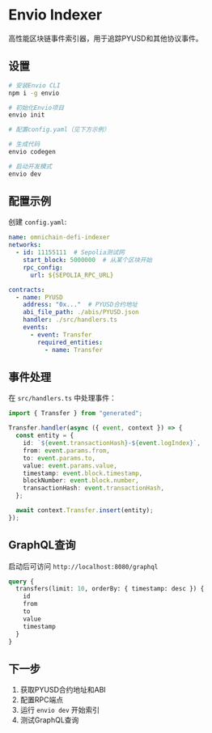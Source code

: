 # Envio Indexer

高性能区块链事件索引器，用于追踪PYUSD和其他协议事件。

## 设置

```bash
# 安装Envio CLI
npm i -g envio

# 初始化Envio项目
envio init

# 配置config.yaml（见下方示例）

# 生成代码
envio codegen

# 启动开发模式
envio dev
```

## 配置示例

创建 `config.yaml`:

```yaml
name: omnichain-defi-indexer
networks:
  - id: 11155111  # Sepolia测试网
    start_block: 5000000  # 从某个区块开始
    rpc_config:
      url: ${SEPOLIA_RPC_URL}

contracts:
  - name: PYUSD
    address: "0x..."  # PYUSD合约地址
    abi_file_path: ./abis/PYUSD.json
    handler: ./src/handlers.ts
    events:
      - event: Transfer
        required_entities:
          - name: Transfer
```

## 事件处理

在 `src/handlers.ts` 中处理事件：

```typescript
import { Transfer } from "generated";

Transfer.handler(async ({ event, context }) => {
  const entity = {
    id: `${event.transactionHash}-${event.logIndex}`,
    from: event.params.from,
    to: event.params.to,
    value: event.params.value,
    timestamp: event.block.timestamp,
    blockNumber: event.block.number,
    transactionHash: event.transactionHash,
  };

  await context.Transfer.insert(entity);
});
```

## GraphQL查询

启动后可访问 `http://localhost:8080/graphql`

```graphql
query {
  transfers(limit: 10, orderBy: { timestamp: desc }) {
    id
    from
    to
    value
    timestamp
  }
}
```

## 下一步

1. 获取PYUSD合约地址和ABI
2. 配置RPC端点
3. 运行 `envio dev` 开始索引
4. 测试GraphQL查询



